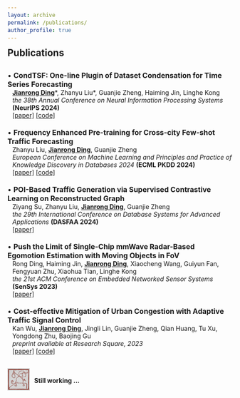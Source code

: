```yaml
---
layout: archive
permalink: /publications/
author_profile: true
---
```


<h2 style="margin-top: 1px">Publications</h2>
<div style="height: 10px;"></div>

<p style="margin: 0; font-size: 16px;">• <b>CondTSF: One-line Plugin of Dataset Condensation for Time Series Forecasting</b></p>
<p style="margin: 0; padding-left: 11px; font-size: 14px;"><b><u>Jianrong Ding</u></b>*, Zhanyu Liu*, Guanjie Zheng, Haiming Jin, Linghe Kong</p>
<p style="margin: 0; padding-left: 11px; font-size: 14px;"><i>the 38th Annual Conference on Neural Information Processing Systems</i> <b>(NeurIPS 2024)</b></p>
<p style="margin: 0; padding-left: 11px; font-size: 14px;"><a href="https://arxiv.org/abs/2406.02131">[paper]</a>  <a href="https://github.com/RafaDD/CondTSF">[code]</a>
<div style="height: 20px;"></div>

<p style="margin: 0; font-size: 16px;">• <b>Frequency Enhanced Pre-training for Cross-city Few-shot Traffic Forecasting</b></p>
<p style="margin: 0; padding-left: 11px; font-size: 14px;">Zhanyu Liu, <b><u>Jianrong Ding</u></b>, Guanjie Zheng</p>
<p style="margin: 0; padding-left: 11px; font-size: 14px;"><i>European Conference on Machine Learning and Principles and Practice of Knowledge Discovery in Databases 2024</i> <b>(ECML PKDD 2024)</b></p>
<p style="margin: 0; padding-left: 11px; font-size: 14px;"><a href="https://link.springer.com/chapter/10.1007/978-3-031-70344-7_3">[paper]</a>  <a href="https://github.com/RafaDD/FEPCross">[code]</a>
<div style="height: 20px;"></div>

<p style="margin: 0; font-size: 16px;">• <b>POI-Based Traffic Generation via Supervised Contrastive Learning on Reconstructed Graph</b></p>
<p style="margin: 0; padding-left: 11px; font-size: 14px;">Ziyang Su, Zhanyu Liu, <b><u>Jianrong Ding</u></b>, Guanjie Zheng</p>
<p style="margin: 0; padding-left: 11px; font-size: 14px;"><i>the 29th International Conference on Database Systems for Advanced Applications</i> <b>(DASFAA 2024)</b></p>
<p style="margin: 0; padding-left: 11px; font-size: 14px;"><a href="https://link.springer.com/chapter/10.1007/978-981-97-5552-3_15">[paper]</a>
<div style="height: 20px;"></div>

<p style="margin: 0; font-size: 16px;">• <b>Push the Limit of Single-Chip mmWave Radar-Based Egomotion Estimation with Moving Objects in FoV</b></p>
<p style="margin: 0; padding-left: 11px; font-size: 14px;">Rong Ding, Haiming Jin, <b><u>Jianrong Ding</u></b>, Xiaocheng Wang, Guiyun Fan, Fengyuan Zhu, Xiaohua Tian, Linghe Kong</p>
<p style="margin: 0; padding-left: 11px; font-size: 14px;"><i>the 21st ACM Conference on Embedded Networked Sensor Systems</i> <b>(SenSys 2023)</b></p>
<p style="margin: 0; padding-left: 11px; font-size: 14px;"><a href="https://dl.acm.org/doi/10.1145/3625687.3625795">[paper]</a>
<div style="height: 20px;"></div>

<p style="margin: 0; font-size: 16px;">• <b>Cost-effective Mitigation of Urban Congestion with Adaptive Traffic Signal Control</b></p>
<p style="margin: 0; padding-left: 11px; font-size: 14px;">Kan Wu, <b><u>Jianrong Ding</u></b>, Jingli Lin, Guanjie Zheng, Qian Huang, Tu Xu, Yongdong Zhu, Baojing Gu</p>
<p style="margin: 0; padding-left: 11px; font-size: 14px;"><i>preprint available at Research Square, 2023</i></p>
<p style="margin: 0; padding-left: 11px; font-size: 14px;"><a href="https://doi.org/10.21203/rs.3.rs-3176883/v1">[paper]</a>  <a href="https://github.com/Kanstarry9T/Cong_ATSC">[code]</a>

<div style="display: flex; align-items: center; padding: 0px; margin: 30px 0;">
    <img src="/images/still-working.jpg" alt="Education Icon" style="width: 50px; height: 50px; margin-right: 10px; margin-bottom: 10px; object-fit: fill;">
    <div>
        <h3 style="margin: 0; font-size: 0.9em;"></h3>
        <p style="margin: 5px 0; font-size: 1.0em;"><b>Still working ...</b></p>
        <p style="color: #444; font-size: 0.7em;"></p>
    </div>
</div>
